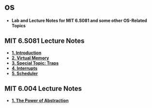 # os

* **Lab and Lecture Notes for MIT 6.S081 and some other OS-Related Topics**

## MIT 6.S081 Lecture Notes
* **[1. Introduction](docs/lectures/1Introduction.html)**
* **[2. Virtual Memory](docs/lectures/2VirtualMemory.html)**
* **[3. Special Topic: Traps](docs/lectures/3Traps.html)**
* **[4. Interrupts](docs/lectures/4Interrupts.html)**
* **[5. Scheduler](docs/lectures/5Scheduler.html)**

## MIT 6.004 Lecture Notes
* **[1. The Power of Abstraction](6004/lectures/1Abstraction.html)**
